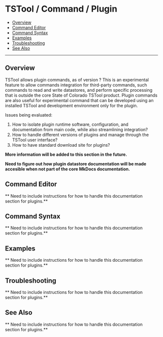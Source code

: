 # TSTool / Command / Plugin #

*   [Overview](#overview)
*   [Command Editor](#command-editor)
*   [Command Syntax](#command-syntax)
*   [Examples](#examples)
*   [Troubleshooting](#troubleshooting)
*   [See Also](#see-also)

-------------------------

## Overview ##

TSTool allows plugin commands, as of version ?
This is an experimental feature to allow commands integration for third-party commands,
such commands to read and write datastores,
and perform specific processing that is outside the core State of Colorado TSTool product.
Plugin commands are also useful for experimental command that can be developed using
an installed TSTool and development environment only for the plugin.

Issues being evaluated:

1.  How to isolate plugin runtime software, configuration, and documentation from main code,
    while also streamlining integration?
2.  How to handle different versions of plugins and manage through the TSTool user interface?
3.  How to have standard download site for plugins?

**More information will be added to this section in the future.**

**Need to figure out how plugin datastore documentation will be made accesible when not
part of the core MkDocs documentation.**

## Command Editor ##

** Need to include instructions for how to handle this documentation section for plugins.**

## Command Syntax ##

** Need to include instructions for how to handle this documentation section for plugins.**

## Examples ##

** Need to include instructions for how to handle this documentation section for plugins.**

## Troubleshooting ##

** Need to include instructions for how to handle this documentation section for plugins.**

## See Also ##

** Need to include instructions for how to handle this documentation section for plugins.**
